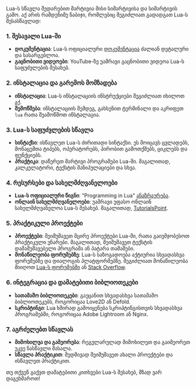 Lua-ს სწავლა შედარებით მარტივია მისი სიმარტივისა და სიმარტივის გამო. აქ არის რამდენიმე ნაბიჯი, რომლებიც შეგიძლიათ გადადგათ Lua-ს შესასწავლად:

### 1. შესავალი Lua-ში

- **დოკუმენტაცია**: Lua-ს ოფიციალური [დოკუმენტაცია](https://www.lua.org/manual/5.4/) ძალიან დეტალური და სასარგებლოა.
- **გაცნობითი ვიდეოები**: YouTube-ზე უამრავი გაცნობითი ვიდეოა Lua-ს საფუძვლების შესახებ.

### 2. ინსტალაცია და გარემოს მომზადება

- **ინსტალაცია**: Lua-ს ინსტალაციის ინსტრუქციები შეგიძლიათ იხილოთ [აქ](https://www.lua.org/download.html).
- **შემოწმება**: ინსტალაციის შემდეგ, გახსენით ტერმინალი და აკრიფეთ `lua` რათა შეამოწმოთ ინსტალაცია.

### 3. Lua-ს საფუძვლების სწავლა

- **სინტაქსი**: ისწავლეთ Lua-ს ძირითადი სინტაქსი. ეს მოიცავს ცვლადებს, მონაცემთა ტიპებს, ოპერატორებს, პირობით გამოთქმებს, ციკლებს და ფუნქციებს.
- **პრაქტიკა**: დაწერეთ მარტივი პროგრამები Lua-ში. მაგალითად, კალკულატორი, ტექსტის მანიპულაციები და სხვა.

### 4. რესურსები და სახელმძღვანელოები

- **Lua-ს ოფიციალური წიგნი**: "Programming in Lua" [ანაზრაურება](https://www.lua.org/pil/).
- **ონლაინ სახელმძღვანელოები**: უამრავი უფასო ონლაინ სახელმძღვანელოა Lua-ს შესახებ. მაგალითად, [TutorialsPoint](https://www.tutorialspoint.com/lua/index.htm).

### 5. პრაქტიკული პროექტები

- **პროექტები**: შეიმუშავეთ მცირე პროექტები Lua-ში, რათა გაიუმჯობესოთ პრაქტიკული უნარები. მაგალითად, შეიმუშავეთ ტექსტის დამამუშავებელი პროგრამა ან პატარა თამაშები.
- **მონაწილეობა ფორუმებზე**: Lua-ს საზოგადოება აქტიურია სხვადასხვა ფორუმებზე და დიალოგის პლატფორმებზე. შეგიძლიათ მონაწილეობა მიიღოთ [Lua-ს ფორუმებში](http://lua-users.org/lists/lua-l/) ან [Stack Overflow](https://stackoverflow.com/questions/tagged/lua).

### 6. ინტეგრაცია და დამატებითი ბიბლიოთეკები

- **სათამაშო ბიბლიოთეკები**: გაეცანით სხვადასხვა სათამაშო ბიბლიოთეკებს, როგორიცაა Love2D ან Defold.
- **სკრიპტინგი**: Lua ხშირად გამოიყენება სკრიპტინგისთვის სხვადასხვა პროგრამებში, როგორიცაა Adobe Lightroom ან Nginx.

### 7. აგრძელებთ სწავლას

- **მიმოხილვა და გამეორება**: რეგულარულად მიმოხილეთ და გაიმეორეთ უკვე ნასწავლი მასალა.
- **სწავლა პრაქტიკით**: მუდმივად შეიმუშავეთ ახალი პროექტები და ისწავლეთ პრაქტიკით.

თუ თქვენ გაქვთ დამატებითი კითხვები Lua-ს შესახებ, მზად ვარ დაგეხმაროთ!
